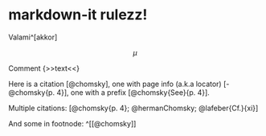 # markdown-it rulezz!

Valami^[akkor]

$$\mu$$

Comment {>>text<<}

Here is a citation [@chomsky], one with page info (a.k.a locator) [-@chomsky{p. 4}], one with a prefix [@chomsky{See}{p. 4}].

Multiple citations: [@chomsky{p. 4}; @hermanChomsky; @lafeber{Cf.}{xi}]

And some in footnode: ^[[@chomsky]]